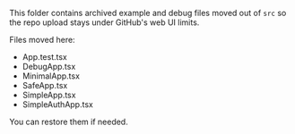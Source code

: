 This folder contains archived example and debug files moved out of `src` so the repo upload stays under GitHub's web UI limits.

Files moved here:
- App.test.tsx
- DebugApp.tsx
- MinimalApp.tsx
- SafeApp.tsx
- SimpleApp.tsx
- SimpleAuthApp.tsx

You can restore them if needed.
